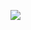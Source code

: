 <a href="https://pinpoint.com/@k"><img src="https://cards.pinpoint.com/api/profile/img/k?hideAvatar=true&hideName=true&hideSocials=true&width=854&cache=1"></img></a>
